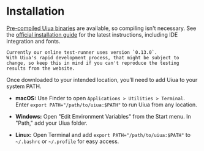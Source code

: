 # Installation

[Pre-compiled Uiua binaries][releases] are available, so compiling isn't necessary.
See the [official installation guide][install-guide] for the latest instructions, including IDE integration and fonts.

~~~~exercism/note
Currently our online test-runner uses version `0.13.0`.
With Uiua's rapid development process, that might be subject to change, so keep this in mind if you can't reproduce the testing results from the website.
~~~~

Once downloaded to your intended location, you’ll need to add Uiua to your system PATH.

- **macOS:** Use Finder to open `Applications > Utilities > Terminal`. Enter `export PATH="/path/to/uiua:$PATH"` to run Uiua from any location.

- **Windows:** Open "Edit Environment Variables" from the Start menu. In "Path," add your Uiua folder.

- **Linux:** Open Terminal and add `export PATH="/path/to/uiua:$PATH"` to `~/.bashrc` or `~/.profile` for easy access.

[releases]: https://github.com/uiua-lang/uiua/releases
[install-guide]: https://www.uiua.org/docs/install#basic
